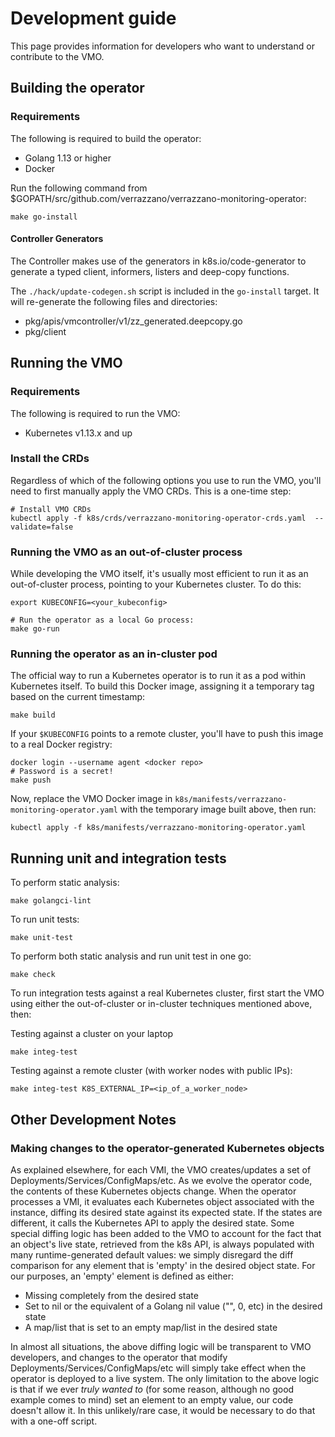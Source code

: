 # Development guide

This page provides information for developers who want to understand or contribute to the VMO.

## Building the operator

### Requirements

The following is required to build the operator:
* Golang 1.13 or higher
* Docker

Run the following command from $GOPATH/src/github.com/verrazzano/verrazzano-monitoring-operator:

```
make go-install
```

#### Controller Generators

The Controller makes use of the generators in k8s.io/code-generator to generate a typed client, informers, listers and deep-copy functions.

The `./hack/update-codegen.sh` script is included in the `go-install` target. It will re-generate the following files and directories:
- pkg/apis/vmcontroller/v1/zz_generated.deepcopy.go
- pkg/client

## Running the VMO

### Requirements

The following is required to run the VMO:
* Kubernetes v1.13.x and up

### Install the CRDs

Regardless of which of the following options you use to run the VMO, you'll need to first manually apply
the VMO CRDs.  This is a one-time step:

```
# Install VMO CRDs
kubectl apply -f k8s/crds/verrazzano-monitoring-operator-crds.yaml  --validate=false
```

### Running the VMO as an out-of-cluster process

While developing the VMO itself, it's usually most efficient to run it as an out-of-cluster
process, pointing to your Kubernetes cluster.  To do this:

```
export KUBECONFIG=<your_kubeconfig>

# Run the operator as a local Go process:
make go-run
```

### Running the operator as an in-cluster pod

The official way to run a Kubernetes operator is to run it as a pod within Kubernetes itself.  To build this
Docker image, assigning it a temporary tag based on the current timestamp:

```
make build
```

If your `$KUBECONFIG` points to a remote cluster, you'll have to push this image to a real Docker registry:

```
docker login --username agent <docker repo>
# Password is a secret!
make push
```

Now, replace the VMO Docker image in `k8s/manifests/verrazzano-monitoring-operator.yaml` with the temporary image built
above, then run: 

```
kubectl apply -f k8s/manifests/verrazzano-monitoring-operator.yaml
```

## Running unit and integration tests

To perform static analysis:

```
make golangci-lint
```
To run unit tests:

```
make unit-test
```

To perform both static analysis and run unit test in one go:

```
make check
```

To run integration tests against a real Kubernetes cluster, first start the VMO using either the
out-of-cluster or in-cluster techniques mentioned above, then:

Testing against a cluster on your laptop

```
make integ-test
```

Testing against a remote cluster (with worker nodes with public IPs):
```
make integ-test K8S_EXTERNAL_IP=<ip_of_a_worker_node>
```

## Other Development Notes

### Making changes to the operator-generated Kubernetes objects

As explained elsewhere, for each VMI, the VMO creates/updates a set of Deployments/Services/ConfigMaps/etc.
As we evolve the operator code, the contents of these Kubernetes objects change.  When the operator processes a VMI,
it evaluates each Kubernetes object associated with the instance, diffing its desired state against its expected
state.  If the states are different, it calls the Kubernetes API to apply the desired state.  Some special diffing logic
has been added to the VMO to account for the fact that an object's live state, retrieved from the k8s API,
is always populated with many runtime-generated default values: we simply disregard the diff comparison for any element
that is 'empty' in the desired object state.  For our purposes, an 'empty' element is defined as either:
- Missing completely from the desired state
- Set to nil or the equivalent of a Golang nil value ("", 0, etc) in the desired state
- A map/list that is set to an empty map/list in the desired state

In almost all situations, the above diffing logic will be transparent to VMO developers, and changes to the
operator that modify Deployments/Services/ConfigMaps/etc will simply take effect when the operator is deployed
to a live system.  The only limitation to the above logic is that if we ever _truly wanted to_ (for some reason, although no
good example comes to mind) set an element to an empty value, our code doesn't allow it.  In this unlikely/rare case, it would
be necessary to do that with a one-off script.
